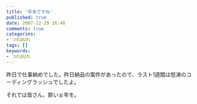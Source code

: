 ```yaml
---
title: '年末ですね'
published: true
date: 2007-12-29 16:40
comments: true
categories:
- つれDUれ
tags: []
keywords:
- つれDUれ
---
```

昨日で仕事納めでした。昨日納品の案件があったので、ラスト1週間は怒涛のコーディングラッシュでしたよ。

それでは皆さん、酔いぉ年を。